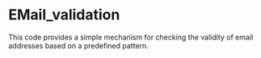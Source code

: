 # EMail_validation
This code provides a simple mechanism for checking the validity of email addresses based on a predefined pattern.
